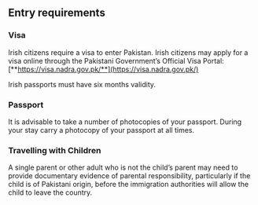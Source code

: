## Entry requirements

### **Visa**

Irish citizens require a visa to enter Pakistan. Irish citizens may apply for a visa online through the Pakistani Government’s Official Visa Portal: [**https://visa.nadra.gov.pk/**](https://visa.nadra.gov.pk/)

Irish passports must have six months validity.

### **Passport**

It is advisable to take a number of photocopies of your passport. During your stay carry a photocopy of your passport at all times.

### **Travelling with Children**

A single parent or other adult who is not the child’s parent may need to provide documentary evidence of parental responsibility, particularly if the child is of Pakistani origin, before the immigration authorities will allow the child to leave the country.